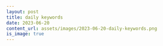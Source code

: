 ```yaml
---
layout: post
title: daily keywords
date: 2023-06-20
content_url: assets/images/2023-06-20-daily-keywords.png
is_image: true
---
```

